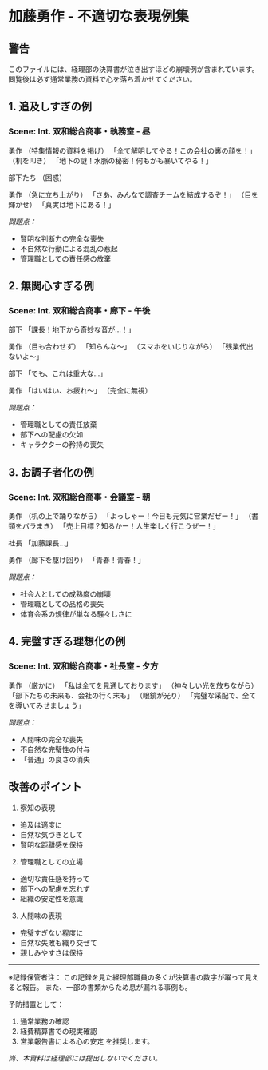 # 加藤勇作 - 不適切な表現例集

## 警告
このファイルには、経理部の決算書が泣き出すほどの崩壊例が含まれています。
閲覧後は必ず通常業務の資料で心を落ち着かせてください。

## 1. 追及しすぎの例
### Scene: Int. 双和総合商事・執務室 - 昼

勇作
（特集情報の資料を掲げ）
「全て解明してやる！この会社の裏の顔を！」
（机を叩き）
「地下の謎！水脈の秘密！何もかも暴いてやる！」

部下たち
（困惑）

勇作
（急に立ち上がり）
「さあ、みんなで調査チームを結成するぞ！」
（目を輝かせ）
「真実は地下にある！」

*問題点：*
- 賢明な判断力の完全な喪失
- 不自然な行動による混乱の惹起
- 管理職としての責任感の放棄

## 2. 無関心すぎる例
### Scene: Int. 双和総合商事・廊下 - 午後

部下
「課長！地下から奇妙な音が...！」

勇作
（目も合わせず）
「知らんな～」
（スマホをいじりながら）
「残業代出ないよ～」

部下
「でも、これは重大な...」

勇作
「はいはい、お疲れ～」
（完全に無視）

*問題点：*
- 管理職としての責任放棄
- 部下への配慮の欠如
- キャラクターの矜持の喪失

## 3. お調子者化の例
### Scene: Int. 双和総合商事・会議室 - 朝

勇作
（机の上で踊りながら）
「よっしゃー！今日も元気に営業だぜー！」
（書類をバラまき）
「売上目標？知るかー！人生楽しく行こうぜー！」

社長
「加藤課長...」

勇作
（廊下を駆け回り）
「青春！青春！」

*問題点：*
- 社会人としての成熟度の崩壊
- 管理職としての品格の喪失
- 体育会系の規律が単なる騒々しさに

## 4. 完璧すぎる理想化の例
### Scene: Int. 双和総合商事・社長室 - 夕方

勇作
（厳かに）
「私は全てを見通しております」
（神々しい光を放ちながら）
「部下たちの未来も、会社の行く末も」
（眼鏡が光り）
「完璧な采配で、全てを導いてみせましょう」

*問題点：*
- 人間味の完全な喪失
- 不自然な完璧性の付与
- 「普通」の良さの消失

## 改善のポイント
1. 察知の表現
- 追及は適度に
- 自然な気づきとして
- 賢明な距離感を保持

2. 管理職としての立場
- 適切な責任感を持って
- 部下への配慮を忘れず
- 組織の安定性を意識

3. 人間味の表現
- 完璧すぎない程度に
- 自然な失敗も織り交ぜて
- 親しみやすさは保持

---
※記録保管者注：
この記録を見た経理部職員の多くが決算書の数字が躍って見えると報告。
また、一部の書類からため息が漏れる事例も。

予防措置として：
1. 通常業務の確認
2. 経費精算書での現実確認
3. 営業報告書による心の安定
を推奨します。

*尚、本資料は経理部には提出しないでください。*